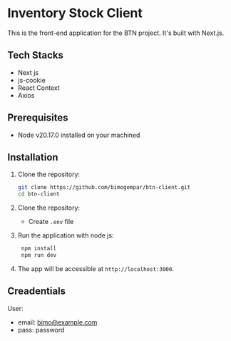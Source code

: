 # Inventory Stock Client

This is the front-end application for the BTN project. It's built with Next.js.

## Tech Stacks

- Next js
- js-cookie
- React Context
- Axios

## Prerequisites

- Node v20.17.0 installed on your machined

## Installation

1. Clone the repository:

   ```bash
   git clone https://github.com/bimogempar/btn-client.git
   cd btn-client
   ```

1. Clone the repository:

   - Create `.env` file

1. Run the application with node js:

   ```bash
    npm install
    npm run dev
   ```

1. The app will be accessible at `http://localhost:3000`.

## Creadentials

User:

- email: bimo@example.com
- pass: password
